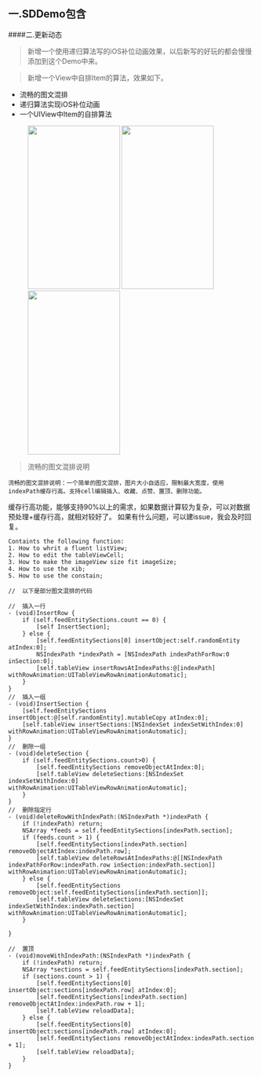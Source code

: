 ## 一.SDDemo包含

####二.更新动态

> 新增一个使用递归算法写的iOS补位动画效果，以后新写的好玩的都会慢慢添加到这个Demo中来。

> 新增一个View中自排Item的算法，效果如下。

 * 流畅的图文混排
 * 递归算法实现iOS补位动画
 * 一个UIView中Item的自排算法
 
<figure class="third">
 <img width="187.5" height="333.5" src="https://github.com/xlsd/SDDemo/blob/master/SDDemo/listView.gif"/>
   <img width="187.5" height="333.5" src="https://github.com/xlsd/SDDemo/blob/master/SDDemo/Resource/demo.gif"/>
      <img width="187.5" height="333.5" src="https://github.com/xlsd/SDDemo/blob/master/SDDemo/Resource/item.png"/>
</figure>

> 流畅的图文混排说明

    流畅的图文混排说明：一个简单的图文混排，图片大小自适应，限制最大宽度，使用indexPath缓存行高。支持cell编辑插入、收藏、点赞、置顶、删除功能。
缓存行高功能，能够支持90%以上的需求，如果数据计算较为复杂，可以对数据预处理+缓存行高，就相对较好了。
如果有什么问题，可以建issue，我会及时回复。

```
Containts the following function:
1. How to whrit a fluent listView;
2. How to edit the tableViewCell;
3. How to make the imageView size fit imageSize;
4. How to use the xib;
5. How to use the constain;
```


```
//  以下是部分图文混排的代码

//  插入一行
- (void)InsertRow {
    if (self.feedEntitySections.count == 0) {
        [self InsertSection];
    } else {
        [self.feedEntitySections[0] insertObject:self.randomEntity atIndex:0];
        NSIndexPath *indexPath = [NSIndexPath indexPathForRow:0 inSection:0];
        [self.tableView insertRowsAtIndexPaths:@[indexPath] withRowAnimation:UITableViewRowAnimationAutomatic];
    }
}
//  插入一组
- (void)InsertSection {
    [self.feedEntitySections insertObject:@[self.randomEntity].mutableCopy atIndex:0];
    [self.tableView insertSections:[NSIndexSet indexSetWithIndex:0] withRowAnimation:UITableViewRowAnimationAutomatic];
}
//  删除一组
- (void)deleteSection {
    if (self.feedEntitySections.count>0) {
        [self.feedEntitySections removeObjectAtIndex:0];
        [self.tableView deleteSections:[NSIndexSet indexSetWithIndex:0] withRowAnimation:UITableViewRowAnimationAutomatic];
    }
}
//  删除指定行
- (void)deleteRowWithIndexPath:(NSIndexPath *)indexPath {
    if (!indexPath) return;
    NSArray *feeds = self.feedEntitySections[indexPath.section];
    if (feeds.count > 1) {
        [self.feedEntitySections[indexPath.section] removeObjectAtIndex:indexPath.row];
        [self.tableView deleteRowsAtIndexPaths:@[[NSIndexPath indexPathForRow:indexPath.row inSection:indexPath.section]] withRowAnimation:UITableViewRowAnimationAutomatic];
    } else {
        [self.feedEntitySections removeObject:self.feedEntitySections[indexPath.section]];
        [self.tableView deleteSections:[NSIndexSet indexSetWithIndex:indexPath.section] withRowAnimation:UITableViewRowAnimationAutomatic];
    }
    
}

//  置顶
- (void)moveWithIndexPath:(NSIndexPath *)indexPath {
    if (!indexPath) return;
    NSArray *sections = self.feedEntitySections[indexPath.section];
    if (sections.count > 1) {
        [self.feedEntitySections[0] insertObject:sections[indexPath.row] atIndex:0];
        [self.feedEntitySections[indexPath.section] removeObjectAtIndex:indexPath.row + 1];
        [self.tableView reloadData];
    } else {
        [self.feedEntitySections[0] insertObject:sections[indexPath.row] atIndex:0];
        [self.feedEntitySections removeObjectAtIndex:indexPath.section + 1];
        [self.tableView reloadData];
    }
}


```


